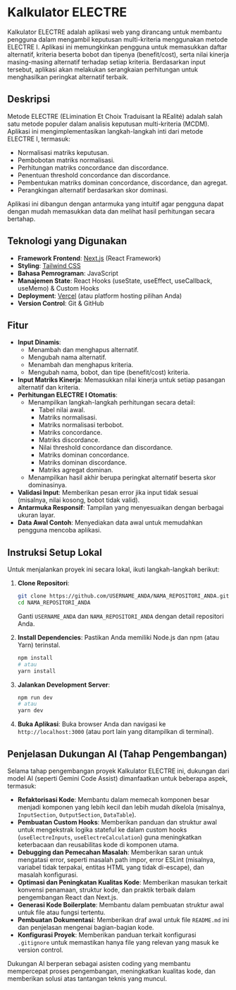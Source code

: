# Kalkulator ELECTRE

Kalkulator ELECTRE adalah aplikasi web yang dirancang untuk membantu pengguna dalam mengambil keputusan multi-kriteria menggunakan metode ELECTRE I. Aplikasi ini memungkinkan pengguna untuk memasukkan daftar alternatif, kriteria beserta bobot dan tipenya (benefit/cost), serta nilai kinerja masing-masing alternatif terhadap setiap kriteria. Berdasarkan input tersebut, aplikasi akan melakukan serangkaian perhitungan untuk menghasilkan peringkat alternatif terbaik.

## Deskripsi

Metode ELECTRE (ELimination Et Choix Traduisant la REalité) adalah salah satu metode populer dalam analisis keputusan multi-kriteria (MCDM). Aplikasi ini mengimplementasikan langkah-langkah inti dari metode ELECTRE I, termasuk:

- Normalisasi matriks keputusan.
- Pembobotan matriks normalisasi.
- Perhitungan matriks concordance dan discordance.
- Penentuan threshold concordance dan discordance.
- Pembentukan matriks dominan concordance, discordance, dan agregat.
- Perangkingan alternatif berdasarkan skor dominasi.

Aplikasi ini dibangun dengan antarmuka yang intuitif agar pengguna dapat dengan mudah memasukkan data dan melihat hasil perhitungan secara bertahap.

## Teknologi yang Digunakan

- **Framework Frontend**: [Next.js](https://nextjs.org/) (React Framework)
- **Styling**: [Tailwind CSS](https://tailwindcss.com/)
- **Bahasa Pemrograman**: JavaScript
- **Manajemen State**: React Hooks (useState, useEffect, useCallback, useMemo) & Custom Hooks
- **Deployment**: [Vercel](https://vercel.com/) (atau platform hosting pilihan Anda)
- **Version Control**: Git & GitHub

## Fitur

- **Input Dinamis**:
  - Menambah dan menghapus alternatif.
  - Mengubah nama alternatif.
  - Menambah dan menghapus kriteria.
  - Mengubah nama, bobot, dan tipe (benefit/cost) kriteria.
- **Input Matriks Kinerja**: Memasukkan nilai kinerja untuk setiap pasangan alternatif dan kriteria.
- **Perhitungan ELECTRE I Otomatis**:
  - Menampilkan langkah-langkah perhitungan secara detail:
    - Tabel nilai awal.
    - Matriks normalisasi.
    - Matriks normalisasi terbobot.
    - Matriks concordance.
    - Matriks discordance.
    - Nilai threshold concordance dan discordance.
    - Matriks dominan concordance.
    - Matriks dominan discordance.
    - Matriks agregat dominan.
  - Menampilkan hasil akhir berupa peringkat alternatif beserta skor dominasinya.
- **Validasi Input**: Memberikan pesan error jika input tidak sesuai (misalnya, nilai kosong, bobot tidak valid).
- **Antarmuka Responsif**: Tampilan yang menyesuaikan dengan berbagai ukuran layar.
- **Data Awal Contoh**: Menyediakan data awal untuk memudahkan pengguna mencoba aplikasi.

## Instruksi Setup Lokal

Untuk menjalankan proyek ini secara lokal, ikuti langkah-langkah berikut:

1.  **Clone Repositori**:

    ```bash
    git clone https://github.com/USERNAME_ANDA/NAMA_REPOSITORI_ANDA.git
    cd NAMA_REPOSITORI_ANDA
    ```

    Ganti `USERNAME_ANDA` dan `NAMA_REPOSITORI_ANDA` dengan detail repositori Anda.

2.  **Install Dependencies**:
    Pastikan Anda memiliki Node.js dan npm (atau Yarn) terinstal.

    ```bash
    npm install
    # atau
    yarn install
    ```

3.  **Jalankan Development Server**:

    ```bash
    npm run dev
    # atau
    yarn dev
    ```

4.  **Buka Aplikasi**:
    Buka browser Anda dan navigasi ke `http://localhost:3000` (atau port lain yang ditampilkan di terminal).

## Penjelasan Dukungan AI (Tahap Pengembangan)

Selama tahap pengembangan proyek Kalkulator ELECTRE ini, dukungan dari model AI (seperti Gemini Code Assist) dimanfaatkan untuk beberapa aspek, termasuk:

- **Refaktorisasi Kode**: Membantu dalam memecah komponen besar menjadi komponen yang lebih kecil dan lebih mudah dikelola (misalnya, `InputSection`, `OutputSection`, `DataTable`).
- **Pembuatan Custom Hooks**: Memberikan panduan dan struktur awal untuk mengekstrak logika stateful ke dalam custom hooks (`useElectreInputs`, `useElectreCalculation`) guna meningkatkan keterbacaan dan reusabilitas kode di komponen utama.
- **Debugging dan Pemecahan Masalah**: Memberikan saran untuk mengatasi error, seperti masalah path impor, error ESLint (misalnya, variabel tidak terpakai, entitas HTML yang tidak di-escape), dan masalah konfigurasi.
- **Optimasi dan Peningkatan Kualitas Kode**: Memberikan masukan terkait konvensi penamaan, struktur kode, dan praktik terbaik dalam pengembangan React dan Next.js.
- **Generasi Kode Boilerplate**: Membantu dalam pembuatan struktur awal untuk file atau fungsi tertentu.
- **Pembuatan Dokumentasi**: Memberikan draf awal untuk file `README.md` ini dan penjelasan mengenai bagian-bagian kode.
- **Konfigurasi Proyek**: Memberikan panduan terkait konfigurasi `.gitignore` untuk memastikan hanya file yang relevan yang masuk ke version control.

Dukungan AI berperan sebagai asisten coding yang membantu mempercepat proses pengembangan, meningkatkan kualitas kode, dan memberikan solusi atas tantangan teknis yang muncul.
